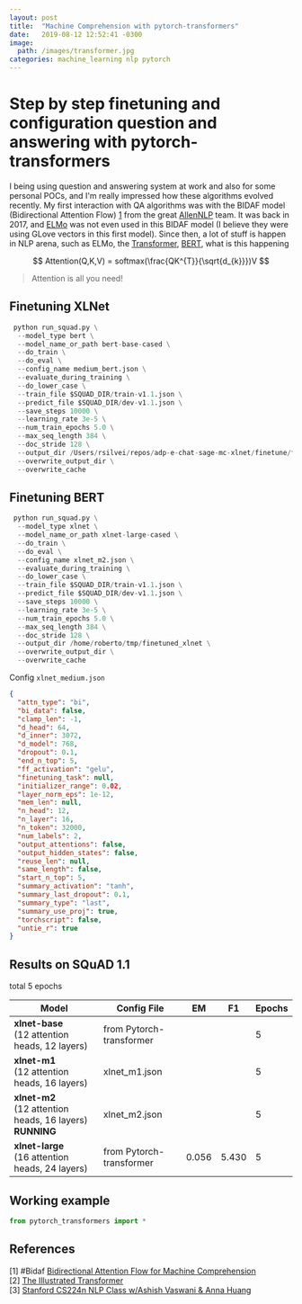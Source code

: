 ```yaml
---
layout: post
title:  "Machine Comprehension with pytorch-transformers"
date:   2019-08-12 12:52:41 -0300
image:
  path: /images/transformer.jpg
categories: machine_learning nlp pytorch
---
```


# Step by step finetuning and configuration question and answering with pytorch-transformers

I being using question and answering system at work and also for some personal POCs, and I'm really impressed how these algorithms evolved recently. My first interaction with QA algorithms was with the BIDAF model (Bidirectional Attention Flow) [1](#Bidaf) from the great [AllenNLP](https://allennlp.org/) team. It was back in 2017, and [ELMo](https://allennlp.org/elmo) was not even used in this BIDAF model (I believe they were using GLove vectors in this first model). Since then, a lot of stuff is happen in NLP arena, such as ELMo, the [Transformer](https://arxiv.org/abs/1706.03762), [BERT](https://arxiv.org/abs/1810.04805),  what is this happening


$$
Attention(Q,K,V) = softmax(\frac{QK^{T}}{\sqrt{d_{k}}})V
$$

> Attention is all you need!

## Finetuning XLNet

```python
 python run_squad.py \
  --model_type bert \
  --model_name_or_path bert-base-cased \
  --do_train \
  --do_eval \
  --config_name medium_bert.json \
  --evaluate_during_training \
  --do_lower_case \
  --train_file $SQUAD_DIR/train-v1.1.json \
  --predict_file $SQUAD_DIR/dev-v1.1.json \
  --save_steps 10000 \
  --learning_rate 3e-5 \
  --num_train_epochs 5.0 \
  --max_seq_length 384 \
  --doc_stride 128 \
  --output_dir /Users/rsilvei/repos/adp-e-chat-sage-mc-xlnet/finetune/finetuned_bert \
  --overwrite_output_dir \
  --overwrite_cache
```

## Finetuning BERT
```python
 python run_squad.py \
  --model_type xlnet \
  --model_name_or_path xlnet-large-cased \
  --do_train \
  --do_eval \
  --config_name xlnet_m2.json \
  --evaluate_during_training \
  --do_lower_case \
  --train_file $SQUAD_DIR/train-v1.1.json \
  --predict_file $SQUAD_DIR/dev-v1.1.json \
  --save_steps 10000 \
  --learning_rate 3e-5 \
  --num_train_epochs 5.0 \
  --max_seq_length 384 \
  --doc_stride 128 \
  --output_dir /home/roberto/tmp/finetuned_xlnet \
  --overwrite_output_dir \
  --overwrite_cache
```

Config `xlnet_medium.json`

```json
{
  "attn_type": "bi",
  "bi_data": false,
  "clamp_len": -1,
  "d_head": 64,
  "d_inner": 3072,
  "d_model": 768,
  "dropout": 0.1,
  "end_n_top": 5,
  "ff_activation": "gelu",
  "finetuning_task": null,
  "initializer_range": 0.02,
  "layer_norm_eps": 1e-12,
  "mem_len": null,
  "n_head": 12,
  "n_layer": 16,
  "n_token": 32000,
  "num_labels": 2,
  "output_attentions": false,
  "output_hidden_states": false,
  "reuse_len": null,
  "same_length": false,
  "start_n_top": 5,
  "summary_activation": "tanh",
  "summary_last_dropout": 0.1,
  "summary_type": "last",
  "summary_use_proj": true,
  "torchscript": false,
  "untie_r": true
}
```

## Results on SQuAD 1.1
total 5 epochs

| Model                                                | Config File              | EM       | F1      | Epochs  |
| -------------                                        |------------              |--------- |-------- |--------|
|  **xlnet-base** <br>(12 attention heads, 12 layers)  | from Pytorch-transformer |          |         |    5     |        
|  **xlnet-m1** <br>(12 attention heads, 16 layers)    | xlnet_m1.json            |          |         |    5     |
|  **xlnet-m2** <br>(12 attention heads, 16 layers) **RUNNING**  | xlnet_m2.json            |          |         |    5     |  
|  **xlnet-large** <br>(16 attention heads, 24 layers)  | from Pytorch-transformer |  0.056   |   5.430    |    5     |



## Working example

```python
from pytorch_transformers import *

```



## References
[1] #Bidaf [Bidirectional Attention Flow for Machine Comprehension](https://arxiv.org/abs/1611.01603)  
[2] [The Illustrated Transformer](http://jalammar.github.io/illustrated-transformer/)   
[3] [Stanford CS224n NLP Class w/Ashish Vaswani & Anna Huang](https://www.youtube.com/watch?v=5vcj8kSwBCY&t=76s)  
